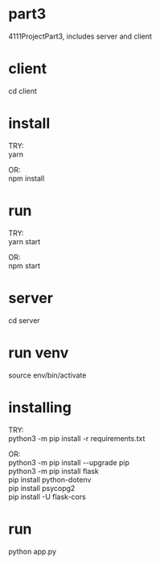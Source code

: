 # part3
 4111ProjectPart3, includes server and client

# client
cd client

# install
TRY: \
yarn

OR: \
npm install

# run
TRY: \
yarn start

OR: \
npm start


# server
cd server


# run venv
source env/bin/activate

# installing
TRY: \
python3 -m pip install -r requirements.txt

OR: \
python3 -m pip install --upgrade pip \
python3 -m pip install flask \
pip install python-dotenv \
pip install psycopg2 \
pip install -U flask-cors

# run
python app.py

